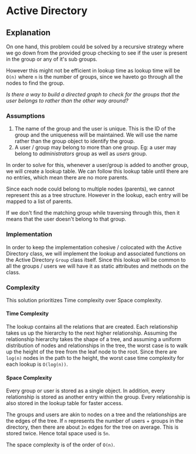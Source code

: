 # Active Directory
## Explanation
On one hand, this problem could be solved by a recursive strategy where we go 
down from the provided group checking to see if the user is present in the 
group or any of it's sub groups. 

However this might not be efficient in lookup time as lookup time will be 
`O(n)` where `n` is the number of groups, 
since we haveto go through all the nodes to find the group. 

_Is there a way to build a directed graph to check for the groups that the user
belongs to rather than the other way around?_

### Assumptions
1. The name of the group and the user is unique. This is the ID of the group
and the uniqueness will be maintained. We will use the name rather than the 
group object to identify the group.
2. A user / group may belong to more than one group. Eg: a user may belong to
_administrators_ group as well as _users_ group.

In order to solve for this, whenever a user/group is added to another group,
we will create a lookup table. We can follow this lookup table until there are
no entries, which mean there are no more parents. 

Since each node could belong to multiple nodes (parents), we cannot represent 
this as a tree structure. However in the lookup, each entry will be mapped to a
list of parents.

If we don't find the matching group while traversing through this, then it
means that the user doesn't belong to that group. 

### Implementation
In order to keep the implementation cohesive / colocated with the Active Directory
class, we will implement the lookup and associated functions on the Active Directory
`Group` class itself. Since this lookup will be common to all the groups / users
we will have it as static attributes and methods on the class.

### Complexity
This solution prioritizes Time complexity over Space complexity. 

#### Time Complexity
The lookup contains all the relations that are created. Each relationship takes us
up the hierarchy to the next higher relationship. Assuming the relationship hierarchy
takes the shape of a tree, and assuming a uniform distribution of nodes and 
relationships in the tree, the worst case is to walk up the height of the tree from
the leaf node to the root. Since there are `log(n)` nodes in the path to the height, 
the worst case time complexity for each lookup is `O(log(n))`.
#### Space Complexity
Every group or user is stored as a single object. In addition, every relationship
is stored as another entry within the group. Every relationship is also stored
in the lookup table for faster access. 

The groups and users are akin to nodes on a tree and the relationships are the edges
of the tree. If `n` represents the number of users + groups in the directory, then
there are about `2n` edges for the tree on average. This is stored twice. Hence total
space used is `5n`. 

The space complexity is of the order of `O(n)`.
